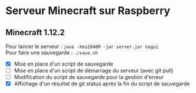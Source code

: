 # Serveur Minecraft sur Raspberry

## Minecraft 1.12.2

Pour lancer le serveur : `java -Xms2048M -jar server.jar nogui`   
Pour faire une sauvegarde : `./save.sh`

- [x] Mise en place d'un script de sauvegarde
- [ ] Mise en place d'un script de démarrage du serveur (avec git pull)
- [ ] Modification du script de sauvegarde pour la gestion d'erreur
- [x] Affichage d'un résultat de git status après la fin du script de sauvegarde
